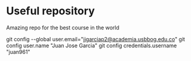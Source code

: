 # Useful repository
Amazing repo for the best course in the world

git config --global user.email="jjgarciap2@academia.usbbog.edu.co"
git config user.name "Juan Jose Garcia"
git config credentials.username "juan961"
